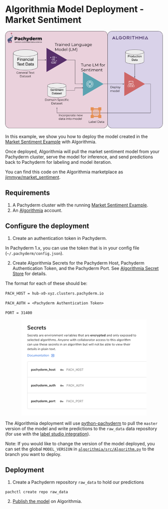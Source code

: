 # Algorithmia Model Deployment - Market Sentiment

<p align="center">
	<img src='images/algorithmia_daigram.png' width='600' title=''>
</p>

In this example, we show you how to deploy the model created in the [Market Sentiment Example](../market-sentiment) with Algorithmia. 

Once deployed, Algorithmia will pull the market sentiment model from your Pachyderm cluster, serve the model for inference, and send predictions back to Pachyderm for labeling and model iteration.

You can find this code on the Algorithmia marketplace as [jimmyw/market_sentiment](https://algorithmia.com/algorithms/jimmyw/market_sentiment).

## Requirements

1. A Pachyderm cluster with the running [Market Sentiment Example](../market-sentiment).
2. An [Algorithmia](https://algorithmia.com/trial) account.

## Configure the deployment

1. Create an authentication token in Pachyderm.

In Pachyderm 1.x, you can use the token that is in your config file (`~/.pachyderm/config.json`).

2. Create Algorithmia Secrets for the Pachyderm Host, Pachyderm Authentication Token, and the Pachyderm Port. See [Algorithmia Secret Store](https://algorithmia.com/developers/platform/secret-store) for details. 

The format for each of these should be:

`PACH_HOST = hub-x0-xyz.clusters.pachyderm.io`

`PACH_AUTH = <Pachyderm Authentication Token>`

`PORT = 31400`

<p align="center">
  <img width="400" src="images/secrets.png">
</p>

The Algorithmia deployment will use [python-pachyderm](https://github.com/pachyderm/python-pachyderm) to pull the `master` version of the model and write predictions to the `raw_data` data repository (for use with the [label studio integration](../market-sentiment/README#labeling)). 

Note: If you would like to change the version of the model deployed, you can set the global `MODEL_VERSION` in [`algorithmia/src/Algorithm.py`](src/Algorithm.py) to the branch you want to deploy. 

## Deployment

1. Create a Pachyderm repository `raw_data` to hold our predictions

```bash
pachctl create repo raw_data
```

2. [Publish the model](https://algorithmia.com/developers/algorithm-development/algorithm-management) on Algorithmia. 
